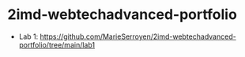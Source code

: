 # 2imd-webtechadvanced-portfolio
* Lab 1:
https://github.com/MarieSerroyen/2imd-webtechadvanced-portfolio/tree/main/lab1
